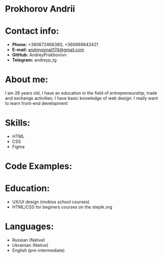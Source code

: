 # Prokhorov Andrii
# Contact info:
* __Phone:__ +380672466380, +380669842421
* __E-mail:__ andreypmail174@gmail.com
* __GitHub:__ AndreyProkhorovv
* __Telegram:__ andreyp_tg
# About me:
I am 26 years old, I have an education in the field of entrepreneurship, trade and exchange activities. I have basic knowledge of web design. I really want to learn front-end development
# Skills:
* HTML
* CSS
* Figma
# Code Examples:

# Education:
* UX/UI design (mobios school courses)
* HTML/CSS for beginers courses on the stepik.org
# Languages:
* Russian (Native)
* Ukrainian (Native)
* English (pre-intermediate)